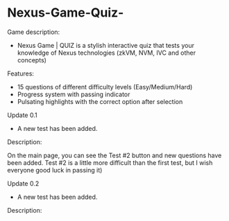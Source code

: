 # Nexus-Game-Quiz-

Game description:

- Nexus Game | QUIZ is a stylish interactive quiz that tests your knowledge of Nexus technologies (zkVM, NVM, IVC and other concepts)




Features:

- 15 questions of different difficulty levels (Easy/Medium/Hard)
- Progress system with passing indicator
- Pulsating highlights with the correct option after selection


Update 0.1

- A new test has been added.

Description:

On the main page, you can see the Test #2 button and new questions have been added.
Test #2 is a little more difficult than the first test, but I wish everyone good luck in passing it)

Update 0.2

- A new test has been added.

Description:

